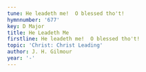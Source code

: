 ```yaml
---
tune: He leadeth me!  O blessed tho't!
hymnnumber: '677'
key: D Major
title: He Leadeth Me
firstline: He leadeth me!  O blessed tho't!
topic: 'Christ: Christ Leading'
author: J. H. Gilmour
year: '-'
---
```

